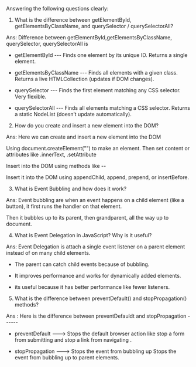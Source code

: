 
 Answering  the following questions clearly:

1. What is the difference between getElementById, getElementsByClassName, and querySelector / querySelectorAll?

Ans: Difference between  getElementById,getElementsByClassName, querySelector, querySelectorAll is


* getElementById --- Finds one element by its unique ID. Returns a single element.

* getElementsByClassName --- Finds all elements with a given class. Returns a live HTMLCollection (updates if DOM changes).

* querySelector --- Finds the first element matching any CSS selector. Very flexible.

* querySelectorAll --- Finds all elements matching a CSS selector. Returns a static NodeList (doesn’t update automatically).



2. How do you create and insert a new element into the DOM?

Ans: Here we can  create and insert a new element into the DOM

Using document.createElement("") to make an element.
Then set content or attributes like .innerText, .setAttribute

Insert into the DOM using methods like --

Insert it into the DOM using appendChild, append, prepend, or insertBefore.


3. What is Event Bubbling and how does it work?

Ans: Event bubbling are when an event happens on a child element (like a button), it first runs the handler on that element.

Then it bubbles up to its parent, then grandparent, all the way up to document.



4. What is Event Delegation in JavaScript? Why is it useful?

Ans: Event Delegation is  attach a single event listener on a parent element instead of on many child elements.

* The parent can catch child events because of bubbling.

* It improves performance and works for dynamically added elements.

* its useful because it has better performance like fewer listeners.


5. What is the difference between preventDefault() and stopPropagation() methods?


Ans : Here is the difference between preventDefauldt and stopPropagation ------

* preventDefault ---> Stops the default browser action like stop a form from submitting and  stop a link from navigating .

* stopPropagation ---> Stops the event from bubbling up  Stops the event from bubbling up to parent elements.
